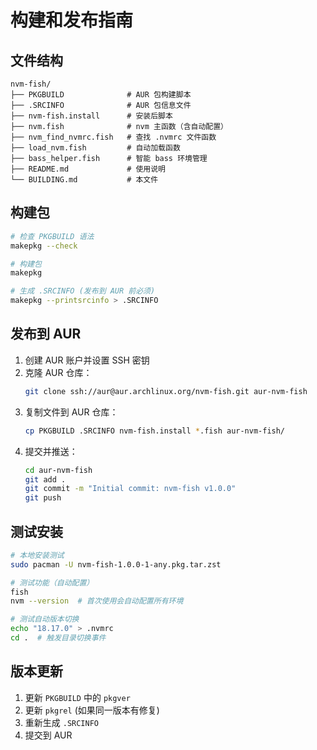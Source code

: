 # 构建和发布指南

## 文件结构

```
nvm-fish/
├── PKGBUILD              # AUR 包构建脚本
├── .SRCINFO              # AUR 包信息文件
├── nvm-fish.install      # 安装后脚本
├── nvm.fish              # nvm 主函数（含自动配置）
├── nvm_find_nvmrc.fish   # 查找 .nvmrc 文件函数
├── load_nvm.fish         # 自动加载函数
├── bass_helper.fish      # 智能 bass 环境管理
├── README.md             # 使用说明
└── BUILDING.md           # 本文件
```

## 构建包

```bash
# 检查 PKGBUILD 语法
makepkg --check

# 构建包
makepkg

# 生成 .SRCINFO (发布到 AUR 前必须)
makepkg --printsrcinfo > .SRCINFO
```

## 发布到 AUR

1. 创建 AUR 账户并设置 SSH 密钥
2. 克隆 AUR 仓库：
   ```bash
   git clone ssh://aur@aur.archlinux.org/nvm-fish.git aur-nvm-fish
   ```
3. 复制文件到 AUR 仓库：
   ```bash
   cp PKGBUILD .SRCINFO nvm-fish.install *.fish aur-nvm-fish/
   ```
4. 提交并推送：
   ```bash
   cd aur-nvm-fish
   git add .
   git commit -m "Initial commit: nvm-fish v1.0.0"
   git push
   ```

## 测试安装

```bash
# 本地安装测试
sudo pacman -U nvm-fish-1.0.0-1-any.pkg.tar.zst

# 测试功能（自动配置）
fish
nvm --version  # 首次使用会自动配置所有环境

# 测试自动版本切换
echo "18.17.0" > .nvmrc
cd .  # 触发目录切换事件
```

## 版本更新

1. 更新 `PKGBUILD` 中的 `pkgver`
2. 更新 `pkgrel` (如果同一版本有修复)
3. 重新生成 `.SRCINFO`
4. 提交到 AUR